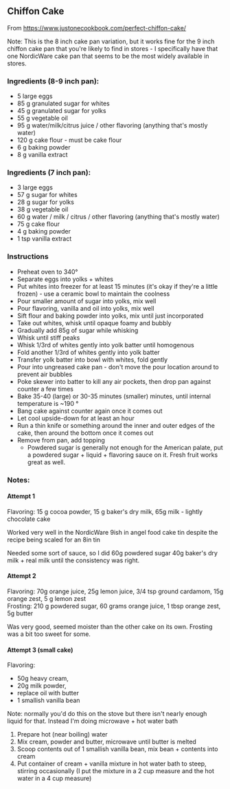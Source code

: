 ## Chiffon Cake
From https://www.justonecookbook.com/perfect-chiffon-cake/

Note: This is the 8 inch cake pan variation, but it works fine for the 9 inch chiffon cake pan that you're likely to find in stores - I specifically have that one NordicWare cake pan that seems to be the most widely available in stores.

### Ingredients (8-9 inch pan):
* 5 large eggs
* 85 g granulated sugar for whites
* 45 g granulated sugar for yolks
* 55 g vegetable oil
* 95 g water/milk/citrus juice / other flavoring (anything that's mostly water)
* 120 g cake flour - must be cake flour
* 6 g baking powder
* 8 g vanilla extract

### Ingredients (7 inch pan): 
* 3 large eggs
* 57 g sugar for whites
* 28 g sugar for yolks
* 38 g vegetable oil
* 60 g water / milk / citrus / other flavoring (anything that's mostly water)
* 75 g cake flour
* 4 g baking powder
* 1 tsp vanilla extract

### Instructions
* Preheat oven to 340&deg;
* Separate eggs into yolks + whites
* Put whites into freezer for at least 15 minutes (it's okay if they're a little frozen) - use a ceramic bowl to maintain the coolness
* Pour smaller amount of sugar into yolks, mix well
* Pour flavoring, vanilla and oil into yolks, mix well
* Sift flour and baking powder into yolks, mix until just incorporated
* Take out whites, whisk until opaque foamy and bubbly
* Gradually add 85g of sugar while whisking
* Whisk until stiff peaks
* Whisk 1/3rd of whites gently into yolk batter until homogenous
* Fold another 1/3rd of whites gently into yolk batter
* Transfer yolk batter into bowl with whites, fold gently
* Pour into ungreased cake pan - don't move the pour location around to prevent air bubbles
* Poke skewer into batter to kill any air pockets, then drop pan against counter a few times
* Bake 35-40 (large) or 30-35 minutes (smaller) minutes, until internal temperature is ~190 &deg;
* Bang cake against counter again once it comes out
* Let cool upside-down for at least an hour
* Run a thin knife or something around the inner and outer edges of the cake, then around the bottom once it comes out
* Remove from pan, add topping
  * Powdered sugar is generally not enough for the American palate, put a powdered sugar + liquid + flavoring sauce on it. Fresh fruit works great as well.

### Notes:

#### Attempt 1

Flavoring: 15 g cocoa powder, 15 g baker's dry milk, 65g milk - lightly chocolate cake

Worked very well in the NordicWare 9ish in angel food cake tin despite the recipe being scaled for an 8in tin

Needed some sort of sauce, so I did 60g powdered sugar 40g baker's dry milk + real milk until the consistency was right.

#### Attempt 2

Flavoring: 70g orange juice, 25g lemon juice, 3/4 tsp ground cardamom, 15g orange zest, 5 g lemon zest  
Frosting: 210 g powdered sugar, 60 grams orange juice, 1 tbsp orange zest, 5g butter

Was very good, seemed moister than the other cake on its own. Frosting was a bit too sweet for some.

#### Attempt 3 (small cake)

Flavoring: 
* 50g heavy cream, 
* 20g milk powder, 
* replace oil with butter
* 1 smallish vanilla bean

Note: normally you'd do this on the stove but there isn't nearly enough liquid for that. Instead I'm doing microwave + hot water bath
1. Prepare hot (near boiling) water
2. Mix cream, powder and butter, microwave until butter is melted
3. Scoop contents out of 1 smallish vanilla bean, mix bean + contents into cream
4. Put container of cream + vanilla mixture in hot water bath to steep, stirring occasionally (I put the mixture in a 2 cup measure and the hot water in a 4 cup measure)
